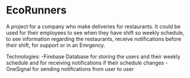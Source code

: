 # EcoRunners

A project for a company who make deliveries for restaurants.
It could be used for their employees to see when they have shift so weekly schedule, to see information regarding the restaurants,
receive notifications before their shift, for support or in an Emrgency.

Technologies:
-Firebase Database for storing the users and their weekly schedule and for receiving notifications if their schedule changes
-OneSignal for sending notifications from user to user
